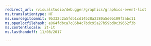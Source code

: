 ```yaml
---
redirect_url: /visualstudio/debugger/graphics/graphics-event-list
ms.translationtype: HT
ms.sourcegitcommit: 9b332c2a5fdb1cd14b28a2280a5d0b109f2abc11
ms.openlocfilehash: e064fdbca7c86b4c7bdc95a27b59bd0c39662f3b
ms.contentlocale: it-it
ms.lasthandoff: 11/08/2017

---
```

